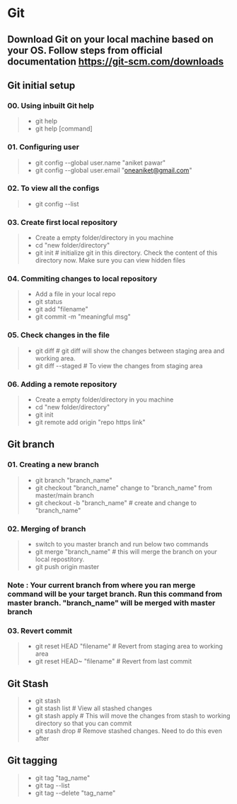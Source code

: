 # Git

## Download Git on your local machine based on your OS. Follow steps from official documentation https://git-scm.com/downloads

## Git initial setup
### 00. Using inbuilt Git help
> * git help
> * git help [command]

### 01. Configuring user
> * git config --global user.name "aniket pawar"
> * git config --global user.email "oneaniket@gmail.com"

### 02. To view all the configs
> * git config --list

### 03. Create first local repository
> * Create a empty folder/directory in you machine 
> * cd  "new folder/directory"
> * git init # initialize git in this directory. Check the content of this directory now. Make sure you can view hidden files

### 04. Commiting changes to local repository
> * Add a file in your local repo
> * git status
> * git add "filename"
> * git commit -m "meaningful msg"

### 05. Check changes in the file
> * git diff    # git diff will show the changes between staging area and working area. 
> * git diff --staged # To view the changes from staging area

### 06. Adding a remote repository
> * Create a empty folder/directory in you machine 
> * cd  "new folder/directory"
> * git init
> * git remote add origin "repo https link"

## Git branch
### 01. Creating a new branch
> * git branch "branch_name"
> * git checkout "branch_name" change to "branch_name" from master/main branch
> * git checkout -b "branch_name"   # create and change to "branch_name"

### 02. Merging of branch
> * switch to you master branch and run below two commands
> * git merge "branch_name" # this will merge the branch on your local repostitory. 
> * git push origin master

### Note : Your current branch from where you ran merge command will be your target branch. Run this command from master branch. "branch_name" will be merged with master branch

### 03. Revert commit 
> * git reset HEAD "filename" # Revert from staging area to working area
> * git reset HEAD~ "filename" # Revert from last commit

## Git Stash
> * git stash
> * git stash list  # View all stashed changes
> * git stash apply # This will move the changes from stash to working directory so that you can commit
> * git stash drop  # Remove stashed changes. Need to do this even after 

## Git tagging
> * git tag "tag_name"
> * git tag --list
> * git tag --delete "tag_name"
